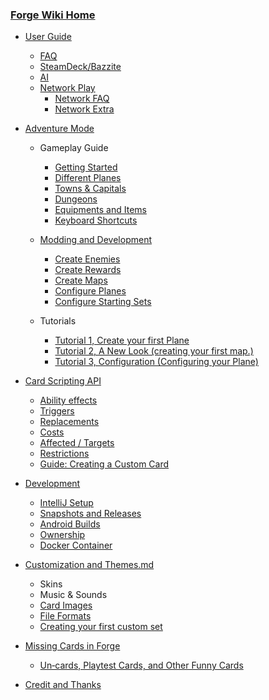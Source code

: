 ### [Forge Wiki Home](Home.md)
- [User Guide](User-Guide.md)
  - [FAQ](Frequently-Asked-Questions.md)
  - [SteamDeck/Bazzite](Steam-Deck-and-Bazzite-Install.md)
  - [AI](ai.md)
  - [Network Play](network-play.md)
    - [Network FAQ](Network-FAQ.md)
    - [Network Extra](Networking-Extras.md)

- [Adventure Mode](Adventure-Mode.md)

    - Gameplay Guide

      - [Getting Started](Gameplay-Guide.md)
      - [Different Planes](Different-Planes.md)
      - [Towns & Capitals](Towns-&-Capitals.md)
      - [Dungeons](Dungeons.md)
      - [Equipments and Items](Equipments-and-Items.md)
      - [Keyboard Shortcuts](Keyboard-Shortcuts.md)

  - [Modding and Development](Modding-and-Development.md)

    - [Create Enemies](Create-Enemies.md)
    - [Create Rewards](Create-Rewards.md)
    - [Create Maps](Create-new-Maps.md)
    - [Configure Planes](Configure-Planes.md)
    - [Configure Starting Sets](Configure-Sets.md)

  - Tutorials
    - [Tutorial 1, Create your first Plane](Tutorial-1-Create-your-First-Plane.md)
    - [Tutorial 2, A New Look (creating your first map.)](Tutorial-2-A-New-Look.md)
    - [Tutorial 3, Configuration (Configuring your Plane)](Tutorial-3-Configuration.md)


- [Card Scripting API](Card-scripting-API/Card-scripting-API.md)
  - [Ability effects](Card-scripting-API/AbilityFactory.md)
  - [Triggers](Card-scripting-API/Triggers.md)
  - [Replacements](Card-scripting-API/Replacements.md)
  - [Costs](Card-scripting-API/Costs.md)
  - [Affected / Targets](Card-scripting-API/Targeting.md)
  - [Restrictions](Card-scripting-API/Restrictions.md)
  - [Guide: Creating a Custom Card](Card-scripting-API/Creating-a-Custom-Card.md)

- [Development]((SM-autoconverted)-how-to-get-started-developing-forge.md)
  - [IntelliJ Setup](Development/IntelliJ-setup/IntelliJ-setup.md)
  - [Snapshots and Releases](Snapshots-and-Releases.md)
  - [Android Builds](Development/android-builds.md)
  - [Ownership](Development/ownership.md)
  - [Docker Container](docker-setup.md)

- [Customization and Themes.md](Themes.md)
  - Skins
  - Music & Sounds
  - [Card Images](Card-Images.md)
  - [File Formats](File-Formats.md)
  - [Creating your first custom set](Creating-a-custom-set.md)

- [Missing Cards in Forge](Missing-Cards-in-Forge.md)
  - [Un‐cards, Playtest Cards, and Other Funny Cards](Un‐cards,-Playtest-Cards,-and-Other-Funny-Cards.md)
- [Credit and Thanks](Credit-and-Thanks.md)